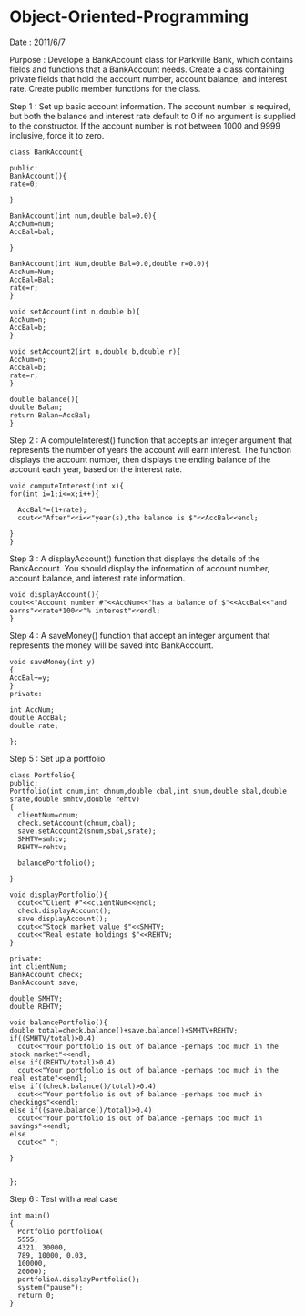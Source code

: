 # Object-Oriented-Programming

Date : 2011/6/7

Purpose : Develope a BankAccount class for Parkville Bank, which contains fields and functions that a BankAccount needs. Create a class containing private fields that hold the account number, account balance, and interest rate. Create public member functions for the class.

Step 1 : Set up basic account information. The account number is required, but both the balance and interest rate default to 0 if no argument is supplied to the constructor. If the account number is not between 1000 and 9999 inclusive, force it to zero. 

    class BankAccount{
    
    public:
    BankAccount(){
    rate=0;
    
    }

    BankAccount(int num,double bal=0.0){
    AccNum=num;
    AccBal=bal;
    
    }

    BankAccount(int Num,double Bal=0.0,double r=0.0){
    AccNum=Num;
    AccBal=Bal;
    rate=r;
    }

    void setAccount(int n,double b){
    AccNum=n;
    AccBal=b; 
    }

    void setAccount2(int n,double b,double r){
    AccNum=n;
    AccBal=b;
    rate=r;
    }

    double balance(){
    double Balan;
    return Balan=AccBal;
    }

Step 2 : A computeInterest() function that accepts an integer argument that represents the number of years the account will earn interest. The function displays the account number, then displays the ending balance of the account each year, based on the interest rate. 

    void computeInterest(int x){
    for(int i=1;i<=x;i++){
     
      AccBal*=(1+rate);
      cout<<"After"<<i<<"year(s),the balance is $"<<AccBal<<endl;
    
    }
    }

Step 3 : A displayAccount() function that displays the details of the BankAccount. You should display the information of account number, account balance, and interest rate information. 



    void displayAccount(){
    cout<<"Account number #"<<AccNum<<"has a balance of $"<<AccBal<<"and earns"<<rate*100<<"% interest"<<endl;
    }

Step 4 : A saveMoney() function that accept an integer argument that represents the money will be saved into BankAccount. 

    void saveMoney(int y)
    {
    AccBal+=y;
    }
    private:

    int AccNum;
    double AccBal;
    double rate;
    
    };
    
Step 5 : Set up a portfolio
    
    class Portfolio{
    public:
    Portfolio(int cnum,int chnum,double cbal,int snum,double sbal,double srate,double smhtv,double rehtv)
    {
      clientNum=cnum;
      check.setAccount(chnum,cbal);
      save.setAccount2(snum,sbal,srate);
      SMHTV=smhtv;
      REHTV=rehtv;
   
      balancePortfolio();
    
    }

    void displayPortfolio(){
      cout<<"Client #"<<clientNum<<endl;
      check.displayAccount();
      save.displayAccount();
      cout<<"Stock market value $"<<SMHTV;
      cout<<"Real estate holdings $"<<REHTV;
    }

    private:
    int clientNum;
    BankAccount check;
    BankAccount save;
    
    double SMHTV;
    double REHTV;

    void balancePortfolio(){
    double total=check.balance()+save.balance()+SMHTV+REHTV;
    if((SMHTV/total)>0.4)
      cout<<"Your portfolio is out of balance -perhaps too much in the stock market"<<endl;
    else if((REHTV/total)>0.4)
      cout<<"Your portfolio is out of balance -perhaps too much in the real estate"<<endl;
    else if((check.balance()/total)>0.4)
      cout<<"Your portfolio is out of balance -perhaps too much in checkings"<<endl;
    else if((save.balance()/total)>0.4)
      cout<<"Your portfolio is out of balance -perhaps too much in savings"<<endl;
    else
      cout<<" ";
    
    }


    };

Step 6 : Test with a real case

    int main() 
    {
      Portfolio portfolioA(
      5555,
      4321, 30000,
      789, 10000, 0.03,
      100000,
      20000);
      portfolioA.displayPortfolio();
      system("pause");
      return 0;
    } 


